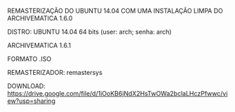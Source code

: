 REMASTERIZAÇÃO DO UBUNTU 14.04 COM UMA INSTALAÇÃO LIMPA DO ARCHIVEMATICA 1.6.0

DISTRO: UBUNTU 14.04 64 bits (user: arch; senha: arch)

ARCHIVEMATICA 1.6.1

FORMATO .ISO

REMASTERIZADOR: remastersys

DOWNLOAD: https://drive.google.com/file/d/1iOoKB6jNdX2HsTwOWa2bclaLHczPfwwc/view?usp=sharing
